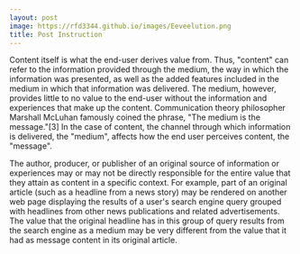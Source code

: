 ```yaml
---
layout: post
image: https://rfd3344.github.io/images/Eeveelution.png
title: Post Instruction  
---
```



Content itself is what the end-user derives value from. Thus, "content" can refer to the information provided through the medium, the way in which the information was presented, as well as the added features included in the medium in which that information was delivered. The medium, however, provides little to no value to the end-user without the information and experiences that make up the content. Communication theory philosopher Marshall McLuhan famously coined the phrase, "The medium is the message."[3] In the case of content, the channel through which information is delivered, the "medium", affects how the end user perceives content, the "message".

The author, producer, or publisher of an original source of information or experiences may or may not be directly responsible for the entire value that they attain as content in a specific context. For example, part of an original article (such as a headline from a news story) may be rendered on another web page displaying the results of a user's search engine query grouped with headlines from other news publications and related advertisements. The value that the original headline has in this group of query results from the search engine as a medium may be very different from the value that it had as message content in its original article.

